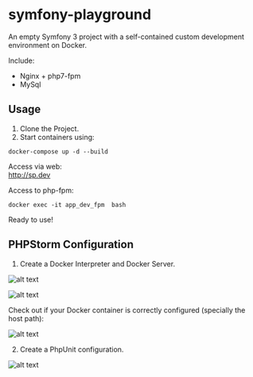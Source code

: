 symfony-playground
====================

An empty Symfony 3 project with a self-contained custom development environment on Docker.

Include: 

- Nginx + php7-fpm
- MySql

Usage
-----

1. Clone the Project.
2. Start containers using: 
```
docker-compose up -d --build
```

Access via web:  
http://sp.dev  

Access to php-fpm:
```
docker exec -it app_dev_fpm  bash
```

Ready to use! 
 
PHPStorm Configuration
----------------------

1. Create a Docker Interpreter and Docker Server.

![alt text](https://image.ibb.co/fC95d5/phpstorm_conf_dokcer_interpreter.png)

![alt text](https://image.ibb.co/ifJyy5/phpstorm_conf_docker_server.png)

Check out if your Docker container is correctly configured (specially the host path): 

![alt text](https://image.ibb.co/kK10wQ/phpstorm_docker_container_settings.png)

2. Create a PhpUnit configuration.

![alt text](https://image.ibb.co/meOLBQ/phpstorm_conf_phpunit.png)

